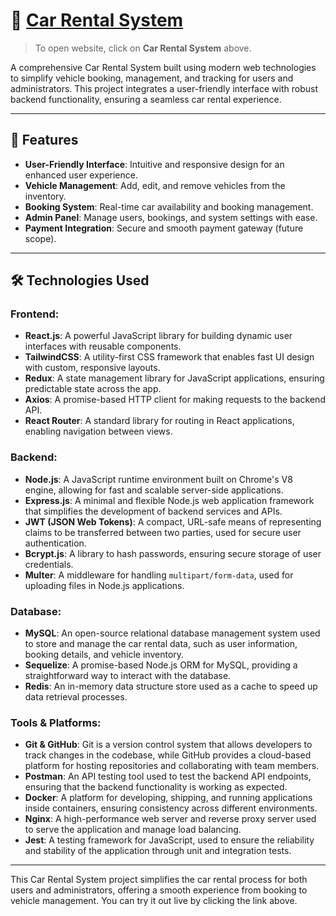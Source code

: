 # 🚗 [**Car Rental System**](https://675562c63e12334281987264--capable-squirrel-7e24fe.netlify.app/)

> To open website, click on **Car Rental System** above.

A comprehensive Car Rental System built using modern web technologies to simplify vehicle booking, management, and tracking for users and administrators. This project integrates a user-friendly interface with robust backend functionality, ensuring a seamless car rental experience.


---

## 🌟 Features

- **User-Friendly Interface**: Intuitive and responsive design for an enhanced user experience.
- **Vehicle Management**: Add, edit, and remove vehicles from the inventory.
- **Booking System**: Real-time car availability and booking management.
- **Admin Panel**: Manage users, bookings, and system settings with ease.
- **Payment Integration**: Secure and smooth payment gateway (future scope).

---

## 🛠️ Technologies Used

### Frontend:
- **React.js**: A powerful JavaScript library for building dynamic user interfaces with reusable components.
- **TailwindCSS**: A utility-first CSS framework that enables fast UI design with custom, responsive layouts.
- **Redux**: A state management library for JavaScript applications, ensuring predictable state across the app.
- **Axios**: A promise-based HTTP client for making requests to the backend API.
- **React Router**: A standard library for routing in React applications, enabling navigation between views.

### Backend:
- **Node.js**: A JavaScript runtime environment built on Chrome's V8 engine, allowing for fast and scalable server-side applications.
- **Express.js**: A minimal and flexible Node.js web application framework that simplifies the development of backend services and APIs.
- **JWT (JSON Web Tokens)**: A compact, URL-safe means of representing claims to be transferred between two parties, used for secure user authentication.
- **Bcrypt.js**: A library to hash passwords, ensuring secure storage of user credentials.
- **Multer**: A middleware for handling `multipart/form-data`, used for uploading files in Node.js applications.

### Database:
- **MySQL**: An open-source relational database management system used to store and manage the car rental data, such as user information, booking details, and vehicle inventory.
- **Sequelize**: A promise-based Node.js ORM for MySQL, providing a straightforward way to interact with the database.
- **Redis**: An in-memory data structure store used as a cache to speed up data retrieval processes.

### Tools & Platforms:
- **Git & GitHub**: Git is a version control system that allows developers to track changes in the codebase, while GitHub provides a cloud-based platform for hosting repositories and collaborating with team members.
- **Postman**: An API testing tool used to test the backend API endpoints, ensuring that the backend functionality is working as expected.
- **Docker**: A platform for developing, shipping, and running applications inside containers, ensuring consistency across different environments.
- **Nginx**: A high-performance web server and reverse proxy server used to serve the application and manage load balancing.
- **Jest**: A testing framework for JavaScript, used to ensure the reliability and stability of the application through unit and integration tests.

---

This Car Rental System project simplifies the car rental process for both users and administrators, offering a smooth experience from booking to vehicle management. You can try it out live by clicking the link above.
